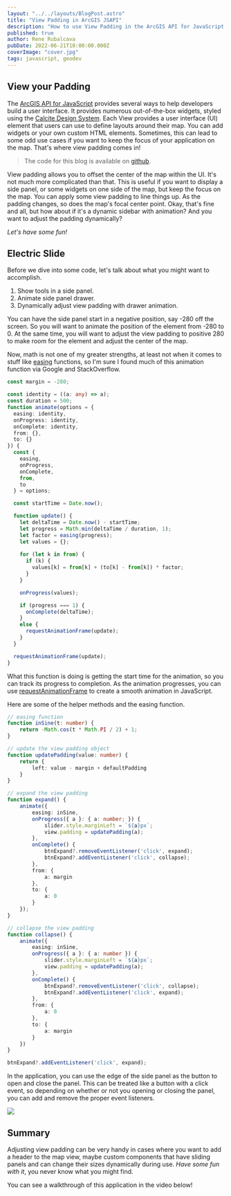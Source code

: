```yaml
---
layout: "../../layouts/BlogPost.astro"
title: "View Padding in ArcGIS JSAPI"
description: "How to use View Padding in the ArcGIS API for JavaScript to layout your app"
published: true
author: Rene Rubalcava
pubDate: 2022-06-21T10:00:00.000Z
coverImage: "cover.jpg"
tags: javascript, geodev
---
```


## View your Padding

The [ArcGIS API for JavaScript](https://developers.arcgis.com/javascript/latest/) provides several ways to help developers build a user interface.
It provides numerous out-of-the-box widgets, styled using the [Calcite Design System](https://developers.arcgis.com/calcite-design-system/). Each View provides a user interface (UI) element that users can use to define layouts around their map. You can add widgets or your own custom HTML elements. Sometimes, this can lead to some odd use cases if you want to keep the focus of your application on the map. That's where view padding comes in!

> The code for this blog is available on [github](https://github.com/odoe/jsapi-view-padding).

View padding allows you to offset the center of the map within the UI. It's not much more complicated than that. This is useful if you want to display a side panel, or some widgets on one side of the map, but keep the focus on the map. You can apply some view padding to line things up. As the padding changes, so does the map's focal center point.
Okay, that's fine and all, but how about if it's a dynamic sidebar with animation? And you want to adjust the padding dynamically?

_Let's have some fun!_

## Electric Slide

Before we dive into some code, let's talk about what you might want to accomplish.

1. Show tools in a side panel.
2. Animate side panel drawer.
3. Dynamically adjust view padding with drawer animation.

You can have the side panel start in a negative position, say -280 off the screen. So you will want to animate the position of the element from -280 to 0. At the same time, you will want to adjust the view padding to positive 280 to make room for the element and adjust the center of the map.

Now, math is not one of my greater strengths, at least not when it comes to stuff like [easing](https://easings.net/) functions, so I'm sure I found much of this animation function via Google and StackOverflow.

```ts
const margin = -280;

const identity = ((a: any) => a);
const duration = 500;
function animate(options = {
  easing: identity,
  onProgress: identity,
  onComplete: identity,
  from: {},
  to: {}
}) {
  const {
    easing,
    onProgress,
    onComplete,
    from,
    to
  } = options;

  const startTime = Date.now();

  function update() {
    let deltaTime = Date.now() - startTime;
    let progress = Math.min(deltaTime / duration, 1);
    let factor = easing(progress);
    let values = {};
    
    for (let k in from) {
      if (k) {
        values[k] = from[k] + (to[k] - from[k]) * factor;
      }
    }

    onProgress(values);

    if (progress === 1) {
      onComplete(deltaTime);
    }
    else {
      requestAnimationFrame(update);
    }
  }

  requestAnimationFrame(update);
}
```

What this function is doing is getting the start time for the animation, so you can track its progress to completion. As the animation progresses, you can use [requestAnimationFrame](https://developer.mozilla.org/en-US/docs/Web/API/window/requestAnimationFrame) to create a smooth animation in JavaScript.

Here are some of the helper methods and the easing function.

```ts
// easing function
function inSine(t: number) {
    return -Math.cos(t * Math.PI / 2) + 1;
}

// update the view padding object
function updatePadding(value: number) {
    return {
        left: value - margin + defaultPadding
    }
}

// expand the view padding
function expand() {
    animate({
        easing: inSine,
        onProgress({ a }: { a: number; }) {
            slider.style.marginLeft = `${a}px`;
            view.padding = updatePadding(a);
        },
        onComplete() {
            btnExpand?.removeEventListener('click', expand);
            btnExpand?.addEventListener('click', collapse);
        },
        from: {
            a: margin
        },
        to: {
            a: 0
        }
    });
}

// collapse the view padding
function collapse() {
    animate({
        easing: inSine,
        onProgress({ a }: { a: number }) {
            slider.style.marginLeft = `${a}px`;
            view.padding = updatePadding(a);
        },
        onComplete() {
            btnExpand?.removeEventListener('click', collapse);
            btnExpand?.addEventListener('click', expand);
        },
        from: {
            a: 0
        },
        to: {
            a: margin
        }
    })
}

btnExpand?.addEventListener('click', expand);
```

In the application, you can use the edge of the side panel as the button to open and close the panel. This can be treated like a button with a click event, so depending on whether or not you opening or closing the panel, you can add and remove the proper event listeners.

![](images/padding-animated-small.gif)

## Summary

Adjusting view padding can be very handy in cases where you want to add a header to the map view, maybe custom components that have sliding panels and can change their sizes dynamically during use. _Have some fun with it_, you never know what you might find.

You can see a walkthrough of this application in the video below!

<lite-youtube videoid="T50ACDSklcM"></lite-youtube>
